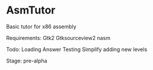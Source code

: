AsmTutor
========

Basic tutor for x86 assembly


Requirements:
Gtk2
Gtksourceview2
nasm

Todo:
Loading
Answer Testing
Simplify adding new levels

Stage: pre-alpha

